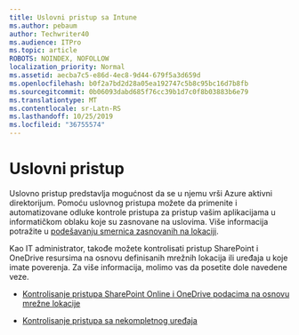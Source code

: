 ```yaml
---
title: Uslovni pristup sa Intune
ms.author: pebaum
author: Techwriter40
ms.audience: ITPro
ms.topic: article
ROBOTS: NOINDEX, NOFOLLOW
localization_priority: Normal
ms.assetid: aecba7c5-e86d-4ec8-9d44-679f5a3d659d
ms.openlocfilehash: b0f2a7bd2d28a05ea192747c5b8c95bc16d7b8fb
ms.sourcegitcommit: 0b06093dabd685f76cc39b1d7c0f8b03883b6e79
ms.translationtype: MT
ms.contentlocale: sr-Latn-RS
ms.lasthandoff: 10/25/2019
ms.locfileid: "36755574"
---
```

# <a name="conditional-access"></a>Uslovni pristup

Uslovno pristup predstavlja mogućnost da se u njemu vrši Azure aktivni direktorijum. Pomoću uslovnog pristupa možete da primenite i automatizovane odluke kontrole pristupa za pristup vašim aplikacijama u informatičkom oblaku koje su zasnovane na uslovima. Više informacija potražite u [podešavanju smernica zasnovanih na lokaciji](https://docs.microsoft.com/azure/active-directory/conditional-access/overview).

Kao IT administrator, takođe možete kontrolisati pristup SharePoint i OneDrive resursima na osnovu definisanih mrežnih lokacija ili uređaja u koje imate poverenja. Za više informacija, molimo vas da posetite dole navedene veze.

- [Kontrolisanje pristupa SharePoint Online i OneDrive podacima na osnovu mrežne lokacije](https://docs.microsoft.com/sharepoint/control-access-based-on-network-location)

- [Kontrolisanje pristupa sa nekompletnog uređaja](https://docs.microsoft.com/sharepoint/control-access-from-unmanaged-devices)

